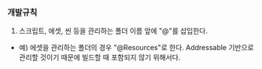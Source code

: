 ### 개발규칙
1. 스크립트, 에셋, 씬 등을 관리하는 폴더 이름 앞에 "@"를 삽입한다.
- 예) 에셋을 관리하는 폴더의 경우 "@Resources"로 한다. Addressable 기반으로 관리할 것이기 때문에  빌드할 때 포함되지 않기 위해서다.

### 